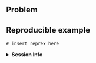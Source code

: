 ## Problem
<!-- Please briefly describe your problem and what output you expect. -->

## Reproducible example
<!-- If this issue refers to a bug or unexpected behaviour of ruODK, please include a minimal reproducible example ([reprex](https://reprex.tidyverse.org/), see also <https://www.tidyverse.org/help/#reprex>). -->


```{r}
# insert reprex here

```

<details>
<summary><strong>Session Info</strong></summary>
  
```{r}
# utils::sessionInfo()

```
</details>